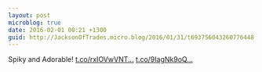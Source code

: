```yaml
---
layout: post
microblog: true
date: 2016-02-01 00:21 +1300
guid: http://JacksonOfTrades.micro.blog/2016/01/31/t693756043260776448.html
---
```

Spiky and Adorable! [t.co/rxIOVwVNT...](https://t.co/rxIOVwVNT0) [t.co/9IagNk9oQ...](https://t.co/9IagNk9oQE)
